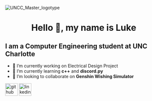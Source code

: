![UNCC_Master_logotype](https://user-images.githubusercontent.com/93800822/220252085-08752179-02e9-4edf-8d16-fde3b6249ab1.png)
# <p align=center> Hello 👋, my name is Luke </p>
## I am a Computer Engineering student at UNC Charlotte

- 🔭 I’m currently working on Electrical Design Project 
- 🌱 I’m currently learning **c++** and **discord.py** 
- 👯 I’m looking to collaborate on **Genshin Wishing Simulator** 


[<img src='https://cdn.jsdelivr.net/npm/simple-icons@3.0.1/icons/github.svg' alt='github' height='40'>](https://github.com/apotatoa)  [<img src='https://cdn.jsdelivr.net/npm/simple-icons@3.0.1/icons/linkedin.svg' alt='linkedin' height='40'>](https://www.linkedin.com/in/lsbityak/)  

